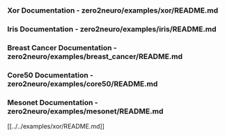 ### Xor Documentation - zero2neuro/examples/xor/README.md
### Iris Documentation - zero2neuro/examples/iris/README.md
### Breast Cancer Documentation - zero2neuro/examples/breast_cancer/README.md
### Core50 Documentation - zero2neuro/examples/core50/README.md
### Mesonet Documentation - zero2neuro/examples/mesonet/README.md
[[../../examples/xor/README.md]]